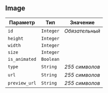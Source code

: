 
## Image


<table>
    <thead>
        <tr><th>Параметр</th><th>Тип</th><th>Значение</th></tr>
    </thead>
    <tbody>
        <tr>
            <td><code>id</code></td>
            <td><code>Integer</code></td>
            <td><em>Обязательный</em> </td>
        </tr><tr>
            <td><code>height</code></td>
            <td><code>Integer</code></td>
            <td></td>
        </tr><tr>
            <td><code>width</code></td>
            <td><code>Integer</code></td>
            <td></td>
        </tr><tr>
            <td><code>size</code></td>
            <td><code>Integer</code></td>
            <td></td>
        </tr><tr>
            <td><code>is_animated</code></td>
            <td><code>Boolean</code></td>
            <td></td>
        </tr><tr>
            <td><code>type</code></td>
            <td><code>String</code></td>
            <td><em>255 символов</em> </td>
        </tr><tr>
            <td><code>url</code></td>
            <td><code>String</code></td>
            <td><em>255 символов</em> </td>
        </tr><tr>
            <td><code>preview_url</code></td>
            <td><code>String</code></td>
            <td><em>255 символов</em> </td>
        </tr>
    </tbody>
</table>